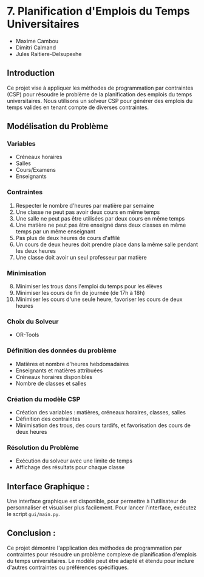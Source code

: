 # 7. Planification d'Emplois du Temps Universitaires

- Maxime Cambou
- Dimitri Calmand
- Jules Raitiere-Delsupexhe

## Introduction

Ce projet vise à appliquer les méthodes de programmation par contraintes (CSP) pour résoudre le problème de la planification des emplois du temps universitaires. Nous utilisons un solveur CSP pour générer des emplois du temps valides en tenant compte de diverses contraintes.

## Modélisation du Problème

### Variables
- Créneaux horaires
- Salles
- Cours/Examens
- Enseignants

### Contraintes
1. Respecter le nombre d'heures par matière par semaine
2. Une classe ne peut pas avoir deux cours en même temps
3. Une salle ne peut pas être utilisées par deux cours en même temps
4. Une matière ne peut pas être enseigné dans deux classes en même temps par un même enseignant
5. Pas plus de deux heures de cours d'affilé
6. Un cours de deux heures doit prendre place dans la même salle pendant les deux heures
7. Une classe doit avoir un seul professeur par matière

### Minimisation
8. Minimiser les trous dans l'emploi du temps pour les élèves
9. Minimiser les cours de fin de journée (de 17h à 18h)
10. Minimiser les cours d'une seule heure, favoriser les cours de deux heures

### Choix du Solveur
- OR-Tools

### Définition des données du problème
- Matières et nombre d'heures hebdomadaires
- Enseignants et matières attribuées
- Créneaux horaires disponibles
- Nombre de classes et salles

### Création du modèle CSP
- Création des variables : matières, créneaux horaires, classes, salles
- Définition des contraintes
- Minimisation des trous, des cours tardifs, et favorisation des cours de deux heures

### Résolution du Problème
- Exécution du solveur avec une limite de temps
- Affichage des résultats pour chaque classe

## Interface Graphique :

Une interface graphique est disponible, pour permettre à l'utilisateur de personnaliser et visualiser plus facilement.
Pour lancer l'interface, exécutez le script `gui/main.py`.
## Conclusion :
Ce projet démontre l'application des méthodes de programmation par contraintes pour résoudre un problème complexe de planification d'emplois du temps universitaires. Le modèle peut être adapté et étendu pour inclure d'autres contraintes ou préférences spécifiques.
